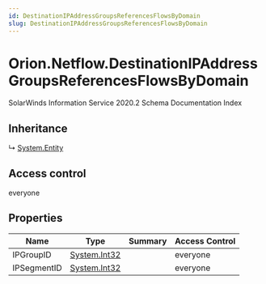 ```yaml
---
id: DestinationIPAddressGroupsReferencesFlowsByDomain
slug: DestinationIPAddressGroupsReferencesFlowsByDomain
---
```


# Orion.Netflow.DestinationIPAddressGroupsReferencesFlowsByDomain

SolarWinds Information Service 2020.2 Schema Documentation Index

## Inheritance

↳ [System.Entity](./../System/Entity)

## Access control

everyone

## Properties

| Name | Type | Summary | Access Control |
| ------ | ------ | ------ | ------ |
| IPGroupID | [System.Int32](https://docs.microsoft.com/en-us/dotnet/api/system.int32) |  | everyone |
| IPSegmentID | [System.Int32](https://docs.microsoft.com/en-us/dotnet/api/system.int32) |  | everyone |

